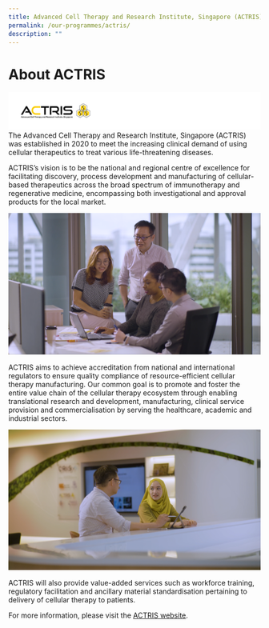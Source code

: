 ```yaml
---
title: Advanced Cell Therapy and Research Institute, Singapore (ACTRIS)
permalink: /our-programmes/actris/
description: ""
---
```

# About ACTRIS

![](/images/Logos/BU%20Banners_ACTRIS.png)
The Advanced Cell Therapy and Research Institute, Singapore (ACTRIS) was established in 2020 to meet the increasing clinical demand of using cellular therapeutics to treat various life-threatening diseases.

ACTRIS’s vision is to be the national and regional centre of excellence for facilitating discovery, process development and manufacturing of cellular-based therapeutics across the broad spectrum of immunotherapy and regenerative medicine, encompassing both investigational and approval products for the local market.

![](/images/Corporate%20photos/03%20-%20ACTRIS%201.png)

ACTRIS aims to achieve accreditation from national and international regulators to ensure quality compliance of resource-efficient cellular therapy manufacturing. Our common goal is to promote and foster the entire value chain of the cellular therapy ecosystem through enabling translational research and development, manufacturing, clinical service provision and commercialisation by serving the healthcare, academic and industrial sectors.

![](/images/Corporate%20photos/04%20-%20ACTRIS%202.png)

ACTRIS will also provide value-added services such as workforce training, regulatory facilitation and ancillary material standardisation pertaining to delivery of cellular therapy to patients.

For more information, please visit the [ACTRIS website](https://actris.sg).